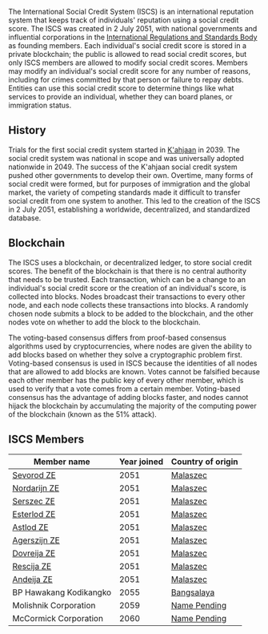 The International Social Credit System (ISCS) is an international
reputation system that keeps track of individuals' reputation using a
social credit score. The ISCS was created in 2 July 2051, with national
governments and influential corporations in the [International
Regulations and Standards
Body](International_Regulations_and_Standards_Body "wikilink") as
founding members. Each individual's social credit score is stored in a
private blockchain; the public is allowed to read social credit scores,
but only ISCS members are allowed to modify social credit scores.
Members may modify an individual's social credit score for any number of
reasons, including for crimes committed by that person or failure to
repay debts. Entities can use this social credit score to determine
things like what services to provide an individual, whether they can
board planes, or immigration status.

## History

Trials for the first social credit system started in
[K'ahjaan](K'ahjaan "wikilink") in 2039. The social credit system was
national in scope and was universally adopted nationwide in 2049. The
success of the K'ahjaan social credit system pushed other governments to
develop their own. Overtime, many forms of social credit were formed,
but for purposes of immigration and the global market, the variety of
competing standards made it difficult to transfer social credit from one
system to another. This led to the creation of the ISCS in 2 July 2051,
establishing a worldwide, decentralized, and standardized database.

## Blockchain

The ISCS uses a blockchain, or decentralized ledger, to store social
credit scores. The benefit of the blockchain is that there is no central
authority that needs to be trusted. Each transaction, which can be a
change to an individual's social credit score or the creation of an
individual's score, is collected into blocks. Nodes broadcast their
transactions to every other node, and each node collects these
transactions into blocks. A randomly chosen node submits a block to be
added to the blockchain, and the other nodes vote on whether to add the
block to the blockchain.

The voting-based consensus differs from proof-based consensus algorithms
used by cryptocurrencies, where nodes are given the ability to add
blocks based on whether they solve a cryptographic problem first.
Voting-based consensus is used in ISCS because the identities of all
nodes that are allowed to add blocks are known. Votes cannot be
falsified because each other member has the public key of every other
member, which is used to verify that a vote comes from a certain member.
Voting-based consensus has the advantage of adding blocks faster, and
nodes cannot hijack the blockchain by accumulating the majority of the
computing power of the blockchain (known as the 51% attack).

## ISCS Members

| Member name                                            | Year joined | Country of origin                       |
|--------------------------------------------------------|-------------|-----------------------------------------|
| [Sevorod ZE](Zloije_(business)#Sevorod "wikilink")     | 2051        | [Malaszec](Malaszec "wikilink")         |
| [Nordarijn ZE](Zloije_(business)#Nordarijn "wikilink") | 2051        | [Malaszec](Malaszec "wikilink")         |
| [Serszec ZE](Zloije_(business)#Serszec "wikilink")     | 2051        | [Malaszec](Malaszec "wikilink")         |
| [Esterlod ZE](Zloije_(business)#Esterlod "wikilink")   | 2051        | [Malaszec](Malaszec "wikilink")         |
| [Astlod ZE](Zloije_(business)#Astlod "wikilink")       | 2051        | [Malaszec](Malaszec "wikilink")         |
| [Agerszijn ZE](Zloije_(business)#Agerszijn "wikilink") | 2051        | [Malaszec](Malaszec "wikilink")         |
| [Dovreija ZE](Zloije_(business)#Dovreija "wikilink")   | 2051        | [Malaszec](Malaszec "wikilink")         |
| [Rescija ZE](Zloije_(business)#Rescija "wikilink")     | 2051        | [Malaszec](Malaszec "wikilink")         |
| [Andeija ZE](Zloije_(business)#Andeija "wikilink")     | 2051        | [Malaszec](Malaszec "wikilink")         |
| BP Hawakang Kodikangko                                 | 2055        | [Bangsalaya](Bangsalaya "wikilink")     |
| Molishnik Corporation                                  | 2059        | [Name Pending](Name_Pending "wikilink") |
| McCormick Corporation                                  | 2060        | [Name Pending](Name_Pending "wikilink") |